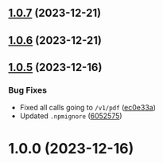 ## [1.0.7](https://github.com/doczilla-app/doczilla-node/compare/v1.0.6...v1.0.7) (2023-12-21)



## [1.0.6](https://github.com/doczilla-app/doczilla-node/compare/v1.0.5...v1.0.6) (2023-12-21)



## [1.0.5](https://github.com/doczilla-app/doczilla-node/compare/v1.0.0...v1.0.5) (2023-12-16)


### Bug Fixes

* Fixed all calls going to `/v1/pdf` ([ec0e33a](https://github.com/doczilla-app/doczilla-node/commit/ec0e33a262206a3737942eb75f678d1bbd3f7166))
* Updated `.npmignore` ([6052575](https://github.com/doczilla-app/doczilla-node/commit/6052575de6607d7953c5dfcf65744a298125086f))



# 1.0.0 (2023-12-16)



